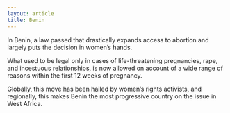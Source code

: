 ```yaml
---
layout: article
title: Benin
---
```


In Benin, a law passed that drastically expands access to abortion and largely puts the decision in women’s hands.

What used to be legal only in cases of life-threatening pregnancies, rape, and incestuous relationships, is now allowed on account of a wide range of reasons within the first 12 weeks of pregnancy.

Globally, this move has been hailed by women’s rights activists, and regionally, this makes Benin the most progressive country on the issue in West Africa.
